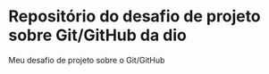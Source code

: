# Repositório do desafio de projeto sobre Git/GitHub da dio
Meu desafio de projeto sobre o Git/GitHub
